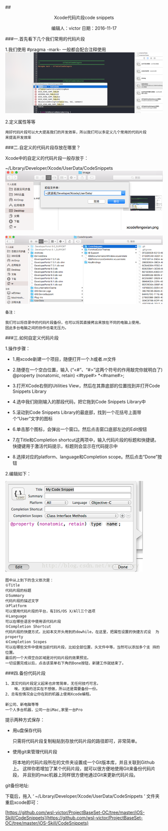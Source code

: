 
##<center>Xcode代码片段code snippets</center>

<center>编辑人：victor   日期：2016-11-17</center>


###一.首先看下几个我们常用的代码片段


1.我们使用  #pragma -mark-  一般都会配合注释使用
![编辑图片](./image/xcodefengexian.png)


2.定义属性等等




	用好代码片段可以大大提高我们的开发效率，所以我们可以多定义几个常用的代码片段
	来提高开发效率



###二.自定义的代码片段存放在哪里？

Xcode中的自定义的代码片段一般存放于：

~/Library/Developer/Xcode/UserData/CodeSnippets
![编辑图片](./image/ujing.png)


![编辑图片](./image/daimapianduan.png)




	备注：

	我们可以将目录中的代码片段备份，也可以将其直接拷出来放在不同的电脑上使用，
	因此多台电脑之间的协作也毫无压力。

###三.如何自定义代码片段

1.操作步骤：

* 1.用xcode新建一个项目，随便打开一个.h或者.m文件

* 2.随便在一个空白位置，输入  (“<#”、“#>”这两个符号的作用敲完你就明白了)
@property (nonatomic, retain) <#type#> *<#name#>; 

* 3.打开XCode右侧的Utilities View，然后在其靠底部的位置找到并打开Code Snippets Library

* 4.选中我们刚刚输入的那段代码，把它拖到Code Snippets Library中

* 5.滚动到Code Snippets Library的最底部，找到一个花括号上面带个“User”文字的图标

* 6.单击那个图标，会弹出一个窗口。然后点击窗口底部左边的Edit按钮 

* 7.在Title和Completion shortcut这两项中，输入代码片段的标题和快捷键。快捷键用于激活代码提示，标题则会显示在代码提示中

* 8.选择对应的platform、language和Completion scope。然后点击“Done”按钮


2.编辑如下：

![编辑图片](./image/xcodesnippets.png)

 	图中从上到下的含义依次是：
	①Title
	代码片段的标题
	②Summary
	代码片段的描述文字
	③Platform
	可以使用代码片段的平台，有IOS/OS X/All三个选项
	④Language
	可以在哪些语言中使用该代码片段
	⑤Completion Shortcut
	代码片段的快捷方式，比如本文开头用到的dowhile，在这里，把属性设置的快捷方式设	为property
	⑥Completion Scopes
	可以在哪些文件中使用当前代码片段，比如全部位置，头文件中等，当然可以添加多个支	持的位置。
	最后的一个大得空白区域是对代码片段的效果预览。
	一切设置完成以后，点击该菜单右下角的Done按钮，新建工作就结束了。



###四.备份代码片段

	1、其实代码片段定义起来也非常简单，无任何技巧可言。
		唉，无脑的活实在不想做，所以还是需要备份一份。
	2、总有些情况会让你在别的机器上使用Xcode编程。

   	新公司、新电脑等等
    一个人多台机器，公司一台iMac,家里一台Pro
    
   提示两种方式保存：
   
   * 用u盘保存代码
   
   		只需将代码片段复制粘贴到存放代码片段的路径即可，非常简单。

   * 使用git来管理代码片段

    	将本地的代码片段所在的文件夹设置成一个Git版本库，并且关联到Github上。
    	这样你若增加了某个代码片段，就可以很方便地使用Git来备份代码片段，
    	并且别的mac机器上同样很方便地通过Git来更新代码片段。
    	
    	
  git备份地址:
  
  下载后，拖入 ‘  ~/Library/Developer/Xcode/UserData/CodeSnippets  ’  文件夹重启xcode即可：
 
  [https://github.com/wsl-victor/ProjectBaseSet-OC/tree/master/iOS-Skill/CodeSnippets](https://github.com/wsl-victor/ProjectBaseSet-OC/tree/master/iOS-Skill/CodeSnippets)
 
    
